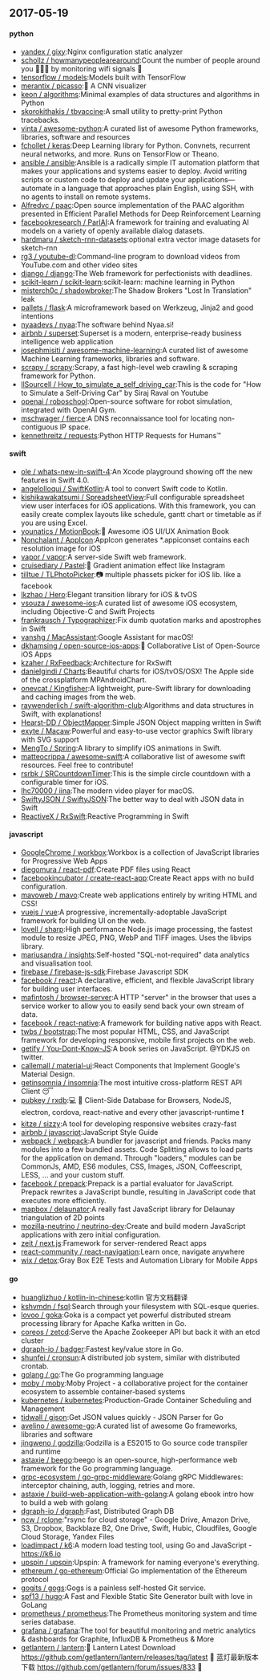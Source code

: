 ## 2017-05-19

#### python
* [yandex / gixy](https://github.com/yandex/gixy):Nginx configuration static analyzer
* [schollz / howmanypeoplearearound](https://github.com/schollz/howmanypeoplearearound):Count the number of people around you 👨‍👨‍👦 by monitoring wifi signals 📡
* [tensorflow / models](https://github.com/tensorflow/models):Models built with TensorFlow
* [merantix / picasso](https://github.com/merantix/picasso):🎨 A CNN visualizer
* [keon / algorithms](https://github.com/keon/algorithms):Minimal examples of data structures and algorithms in Python
* [skorokithakis / tbvaccine](https://github.com/skorokithakis/tbvaccine):A small utility to pretty-print Python tracebacks.
* [vinta / awesome-python](https://github.com/vinta/awesome-python):A curated list of awesome Python frameworks, libraries, software and resources
* [fchollet / keras](https://github.com/fchollet/keras):Deep Learning library for Python. Convnets, recurrent neural networks, and more. Runs on TensorFlow or Theano.
* [ansible / ansible](https://github.com/ansible/ansible):Ansible is a radically simple IT automation platform that makes your applications and systems easier to deploy. Avoid writing scripts or custom code to deploy and update your applications— automate in a language that approaches plain English, using SSH, with no agents to install on remote systems.
* [Alfredvc / paac](https://github.com/Alfredvc/paac):Open source implementation of the PAAC algorithm presented in Efficient Parallel Methods for Deep Reinforcement Learning
* [facebookresearch / ParlAI](https://github.com/facebookresearch/ParlAI):A framework for training and evaluating AI models on a variety of openly available dialog datasets.
* [hardmaru / sketch-rnn-datasets](https://github.com/hardmaru/sketch-rnn-datasets):optional extra vector image datasets for sketch-rnn
* [rg3 / youtube-dl](https://github.com/rg3/youtube-dl):Command-line program to download videos from YouTube.com and other video sites
* [django / django](https://github.com/django/django):The Web framework for perfectionists with deadlines.
* [scikit-learn / scikit-learn](https://github.com/scikit-learn/scikit-learn):scikit-learn: machine learning in Python
* [misterch0c / shadowbroker](https://github.com/misterch0c/shadowbroker):The Shadow Brokers "Lost In Translation" leak
* [pallets / flask](https://github.com/pallets/flask):A microframework based on Werkzeug, Jinja2 and good intentions
* [nyaadevs / nyaa](https://github.com/nyaadevs/nyaa):The software behind Nyaa.si!
* [airbnb / superset](https://github.com/airbnb/superset):Superset is a modern, enterprise-ready business intelligence web application
* [josephmisiti / awesome-machine-learning](https://github.com/josephmisiti/awesome-machine-learning):A curated list of awesome Machine Learning frameworks, libraries and software.
* [scrapy / scrapy](https://github.com/scrapy/scrapy):Scrapy, a fast high-level web crawling & scraping framework for Python.
* [llSourcell / How_to_simulate_a_self_driving_car](https://github.com/llSourcell/How_to_simulate_a_self_driving_car):This is the code for "How to Simulate a Self-Driving Car" by Siraj Raval on Youtube
* [openai / roboschool](https://github.com/openai/roboschool):Open-source software for robot simulation, integrated with OpenAI Gym.
* [mschwager / fierce](https://github.com/mschwager/fierce):A DNS reconnaissance tool for locating non-contiguous IP space.
* [kennethreitz / requests](https://github.com/kennethreitz/requests):Python HTTP Requests for Humans™

#### swift
* [ole / whats-new-in-swift-4](https://github.com/ole/whats-new-in-swift-4):An Xcode playground showing off the new features in Swift 4.0.
* [angelolloqui / SwiftKotlin](https://github.com/angelolloqui/SwiftKotlin):A tool to convert Swift code to Kotlin.
* [kishikawakatsumi / SpreadsheetView](https://github.com/kishikawakatsumi/SpreadsheetView):Full configurable spreadsheet view user interfaces for iOS applications. With this framework, you can easily create complex layouts like schedule, gantt chart or timetable as if you are using Excel.
* [younatics / MotionBook](https://github.com/younatics/MotionBook):📖 Awesome iOS UI/UX Animation Book
* [Nonchalant / AppIcon](https://github.com/Nonchalant/AppIcon):AppIcon generates *.appiconset contains each resolution image for iOS
* [vapor / vapor](https://github.com/vapor/vapor):A server-side Swift web framework.
* [cruisediary / Pastel](https://github.com/cruisediary/Pastel):🎨 Gradient animation effect like Instagram
* [tilltue / TLPhotoPicker](https://github.com/tilltue/TLPhotoPicker):📷 multiple phassets picker for iOS lib. like a facebook
* [lkzhao / Hero](https://github.com/lkzhao/Hero):Elegant transition library for iOS & tvOS
* [vsouza / awesome-ios](https://github.com/vsouza/awesome-ios):A curated list of awesome iOS ecosystem, including Objective-C and Swift Projects
* [frankrausch / Typographizer](https://github.com/frankrausch/Typographizer):Fix dumb quotation marks and apostrophes in Swift
* [vanshg / MacAssistant](https://github.com/vanshg/MacAssistant):Google Assistant for macOS!
* [dkhamsing / open-source-ios-apps](https://github.com/dkhamsing/open-source-ios-apps):📱 Collaborative List of Open-Source iOS Apps
* [kzaher / RxFeedback](https://github.com/kzaher/RxFeedback):Architecture for RxSwift
* [danielgindi / Charts](https://github.com/danielgindi/Charts):Beautiful charts for iOS/tvOS/OSX! The Apple side of the crossplatform MPAndroidChart.
* [onevcat / Kingfisher](https://github.com/onevcat/Kingfisher):A lightweight, pure-Swift library for downloading and caching images from the web.
* [raywenderlich / swift-algorithm-club](https://github.com/raywenderlich/swift-algorithm-club):Algorithms and data structures in Swift, with explanations!
* [Hearst-DD / ObjectMapper](https://github.com/Hearst-DD/ObjectMapper):Simple JSON Object mapping written in Swift
* [exyte / Macaw](https://github.com/exyte/Macaw):Powerful and easy-to-use vector graphics Swift library with SVG support
* [MengTo / Spring](https://github.com/MengTo/Spring):A library to simplify iOS animations in Swift.
* [matteocrippa / awesome-swift](https://github.com/matteocrippa/awesome-swift):A collaborative list of awesome swift resources. Feel free to contribute!
* [rsrbk / SRCountdownTimer](https://github.com/rsrbk/SRCountdownTimer):This is the simple circle countdown with a configurable timer for iOS.
* [lhc70000 / iina](https://github.com/lhc70000/iina):The modern video player for macOS.
* [SwiftyJSON / SwiftyJSON](https://github.com/SwiftyJSON/SwiftyJSON):The better way to deal with JSON data in Swift
* [ReactiveX / RxSwift](https://github.com/ReactiveX/RxSwift):Reactive Programming in Swift

#### javascript
* [GoogleChrome / workbox](https://github.com/GoogleChrome/workbox):Workbox is a collection of JavaScript libraries for Progressive Web Apps
* [diegomura / react-pdf](https://github.com/diegomura/react-pdf):Create PDF files using React
* [facebookincubator / create-react-app](https://github.com/facebookincubator/create-react-app):Create React apps with no build configuration.
* [mavoweb / mavo](https://github.com/mavoweb/mavo):Create web applications entirely by writing HTML and CSS!
* [vuejs / vue](https://github.com/vuejs/vue):A progressive, incrementally-adoptable JavaScript framework for building UI on the web.
* [lovell / sharp](https://github.com/lovell/sharp):High performance Node.js image processing, the fastest module to resize JPEG, PNG, WebP and TIFF images. Uses the libvips library.
* [mariusandra / insights](https://github.com/mariusandra/insights):Self-hosted "SQL-not-required" data analytics and visualisation tool.
* [firebase / firebase-js-sdk](https://github.com/firebase/firebase-js-sdk):Firebase Javascript SDK
* [facebook / react](https://github.com/facebook/react):A declarative, efficient, and flexible JavaScript library for building user interfaces.
* [mafintosh / browser-server](https://github.com/mafintosh/browser-server):A HTTP "server" in the browser that uses a service worker to allow you to easily send back your own stream of data.
* [facebook / react-native](https://github.com/facebook/react-native):A framework for building native apps with React.
* [twbs / bootstrap](https://github.com/twbs/bootstrap):The most popular HTML, CSS, and JavaScript framework for developing responsive, mobile first projects on the web.
* [getify / You-Dont-Know-JS](https://github.com/getify/You-Dont-Know-JS):A book series on JavaScript. @YDKJS on twitter.
* [callemall / material-ui](https://github.com/callemall/material-ui):React Components that Implement Google's Material Design.
* [getinsomnia / insomnia](https://github.com/getinsomnia/insomnia):The most intuitive cross-platform REST API Client 😴
* [pubkey / rxdb](https://github.com/pubkey/rxdb):💻 📱 Client-Side Database for Browsers, NodeJS, electron, cordova, react-native and every other javascript-runtime ❗️
* [kitze / sizzy](https://github.com/kitze/sizzy):A tool for developing responsive websites crazy-fast
* [airbnb / javascript](https://github.com/airbnb/javascript):JavaScript Style Guide
* [webpack / webpack](https://github.com/webpack/webpack):A bundler for javascript and friends. Packs many modules into a few bundled assets. Code Splitting allows to load parts for the application on demand. Through "loaders," modules can be CommonJs, AMD, ES6 modules, CSS, Images, JSON, Coffeescript, LESS, ... and your custom stuff.
* [facebook / prepack](https://github.com/facebook/prepack):Prepack is a partial evaluator for JavaScript. Prepack rewrites a JavaScript bundle, resulting in JavaScript code that executes more efficiently.
* [mapbox / delaunator](https://github.com/mapbox/delaunator):A really fast JavaScript library for Delaunay triangulation of 2D points
* [mozilla-neutrino / neutrino-dev](https://github.com/mozilla-neutrino/neutrino-dev):Create and build modern JavaScript applications with zero initial configuration.
* [zeit / next.js](https://github.com/zeit/next.js):Framework for server-rendered React apps
* [react-community / react-navigation](https://github.com/react-community/react-navigation):Learn once, navigate anywhere
* [wix / detox](https://github.com/wix/detox):Gray Box E2E Tests and Automation Library for Mobile Apps

#### go
* [huanglizhuo / kotlin-in-chinese](https://github.com/huanglizhuo/kotlin-in-chinese):kotlin 官方文档翻译
* [kshvmdn / fsql](https://github.com/kshvmdn/fsql):Search through your filesystem with SQL-esque queries.
* [lovoo / goka](https://github.com/lovoo/goka):Goka is a compact yet powerful distributed stream processing library for Apache Kafka written in Go.
* [coreos / zetcd](https://github.com/coreos/zetcd):Serve the Apache Zookeeper API but back it with an etcd cluster
* [dgraph-io / badger](https://github.com/dgraph-io/badger):Fastest key/value store in Go.
* [shunfei / cronsun](https://github.com/shunfei/cronsun):A distributed job system, similar with distributed crontab.
* [golang / go](https://github.com/golang/go):The Go programming language
* [moby / moby](https://github.com/moby/moby):Moby Project - a collaborative project for the container ecosystem to assemble container-based systems
* [kubernetes / kubernetes](https://github.com/kubernetes/kubernetes):Production-Grade Container Scheduling and Management
* [tidwall / gjson](https://github.com/tidwall/gjson):Get JSON values quickly - JSON Parser for Go
* [avelino / awesome-go](https://github.com/avelino/awesome-go):A curated list of awesome Go frameworks, libraries and software
* [jingweno / godzilla](https://github.com/jingweno/godzilla):Godzilla is a ES2015 to Go source code transpiler and runtime
* [astaxie / beego](https://github.com/astaxie/beego):beego is an open-source, high-performance web framework for the Go programming language.
* [grpc-ecosystem / go-grpc-middleware](https://github.com/grpc-ecosystem/go-grpc-middleware):Golang gRPC Middlewares: interceptor chaining, auth, logging, retries and more.
* [astaxie / build-web-application-with-golang](https://github.com/astaxie/build-web-application-with-golang):A golang ebook intro how to build a web with golang
* [dgraph-io / dgraph](https://github.com/dgraph-io/dgraph):Fast, Distributed Graph DB
* [ncw / rclone](https://github.com/ncw/rclone):"rsync for cloud storage" - Google Drive, Amazon Drive, S3, Dropbox, Backblaze B2, One Drive, Swift, Hubic, Cloudfiles, Google Cloud Storage, Yandex Files
* [loadimpact / k6](https://github.com/loadimpact/k6):A modern load testing tool, using Go and JavaScript - https://k6.io
* [upspin / upspin](https://github.com/upspin/upspin):Upspin: A framework for naming everyone's everything.
* [ethereum / go-ethereum](https://github.com/ethereum/go-ethereum):Official Go implementation of the Ethereum protocol
* [gogits / gogs](https://github.com/gogits/gogs):Gogs is a painless self-hosted Git service.
* [spf13 / hugo](https://github.com/spf13/hugo):A Fast and Flexible Static Site Generator built with love in GoLang
* [prometheus / prometheus](https://github.com/prometheus/prometheus):The Prometheus monitoring system and time series database.
* [grafana / grafana](https://github.com/grafana/grafana):The tool for beautiful monitoring and metric analytics & dashboards for Graphite, InfluxDB & Prometheus & More
* [getlantern / lantern](https://github.com/getlantern/lantern):🔴 Lantern Latest Download https://github.com/getlantern/lantern/releases/tag/latest 🔴 蓝灯最新版本下载 https://github.com/getlantern/forum/issues/833 🔴
